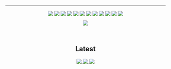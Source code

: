 <p align="center">
  <hr />
  <p align="center">
  <img align="center" src="https://img.shields.io/badge/vscode-tool-blue?style=flat" />
  <img align="center" src="https://img.shields.io/badge/intellij-tool-red?style=flat" /> 
  <img align="center" src="https://img.shields.io/badge/graphql-tool-ff69b4?style=flat" />  
  <img align="center" src="https://img.shields.io/badge/cypress-tool-brightgreen?style=flat" /> 
  <img align="center" src="https://img.shields.io/badge/heroku-tool-blueviolet?style=flat" />
  <img align="center" src="https://img.shields.io/badge/angular-tool-red?style=flat" /> 
  <img align="center" src="https://img.shields.io/badge/azure-tool-blue?style=flat" />
  <img align="center" src="https://img.shields.io/badge/git-tool-orange?style=flat" />
  <img align="center" src="https://img.shields.io/badge/apollo-tool-violet?style=flat" />
  <img align="center" src="https://img.shields.io/badge/bootstrap-tool-blueviolet?style=flat" />
  <img align="center" src="https://img.shields.io/badge/nodejs-tool-brightgreen?style=flat" />  
  <img align="center" src="https://img.shields.io/badge/reactnative-tool-indigo?style=flat" /> 
</p>
<p align="center">
  <img align="center" src="https://github-readme-stats.vercel.app/api/top-langs/?username=peta-byte&theme=jolly&layout=compact" />
  </p>
</p>
<br />
<p>
  <h2 align="center">Latest</h2>
  <p align="center">
  <a href="https://github.com/peta-byte/Movie-Time-ft-Peta">
  <img align="center" src="https://github-readme-stats.vercel.app/api/pin/?username=peta-byte&repo=Movie-Time-ft-Peta&theme=jolly" />
</a>
<a href="https://github.com/peta-byte/Testing-Waters">
  <img align="center" src="https://github-readme-stats.vercel.app/api/pin/?username=peta-byte&repo=Testing-Waters&theme=jolly" />
</a>
  <a href="https://github.com/peta-byte/GraphQL-Vue-Playground">
  <img align="center" src="https://github-readme-stats.vercel.app/api/pin/?username=peta-byte&repo=GraphQL-Vue-Playground&theme=jolly&card_width=200" />
</a>
  </p>
<br />
</p>

